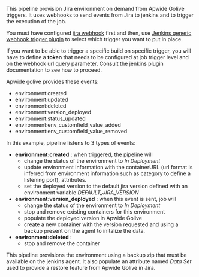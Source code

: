 This pipeline provision Jira environment on demand from Apwide Golive triggers. It uses webhooks to send events from Jira to jenkins and to
trigger the execution of the job.

You must have configured [jira webhook](https://confluence.atlassian.com/adminjiraserver/managing-webhooks-938846912.html) first and
then, use [Jenkins generic webhook trigger plugin](https://wiki.jenkins.io/display/JENKINS/Generic+Webhook+Trigger+Plugin) to select
which trigger you want to put in place.

If you want to be able to trigger a specific build on specific trigger, you will have to define a **token** that needs to be configured
at job trigger level and on the webhook url query parameter. Consult the jenkins plugin documentation to see how to proceed.

Apwide golive provides these events:
* environment:created
* environment:updated
* environment:deleted
* environment:version_deployed
* environment:status_updated
* environment:env_customfield_value_added
* environment:env_customfield_value_removed

In this example, pipeline listens to 3 types of events:
* **environment:created** : when triggered, the pipeline will
    * change the status of the environment to *In Deployment*
    * update environment information with the containerURL (url format is inferred from environment information such as category to define a listening port), attributes.
    * set the deployed version to the default jira version defined with an environment variable *DEFAULT_JIRA_VERSION*
* **environment:version_deployed** : when this event is sent, job will
    * change the status of the environment to *In Deployment*
    * stop and remove existing containers for this environment
    * populate the deployed version in Apwide Golive
    * create a new container with the version requested and using a backup present on the agent to initalize the data.
* **environment:deleted** :
    * stop and remove the container

This pipeline provisions the environment using a backup zip that must be available on the jenkins agent. It also populate an attribute named *Data Set* used
to provide a restore feature from Apwide Golive in Jira.
